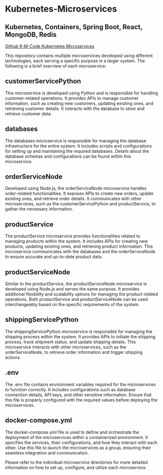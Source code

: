# Kubernetes-Microservices

## Kubernetes, Containers, Spring Boot, React, MongoDB, Redis

[Github K-M-Code Kubernetes Microservices](https://github.com/K-M-Code/Kubernetes-Microservices)

This repository contains multiple microservices developed using different technologies, each serving a specific purpose in a larger system. The following is a brief overview of each microservice:

## customerServicePython

This microservice is developed using Python and is responsible for handling customer-related operations. It provides APIs to manage customer information, such as creating new customers, updating existing ones, and retrieving customer details. It interacts with the database to store and retrieve customer data.

## databases

The databases microservice is responsible for managing the database infrastructure for the entire system. It includes scripts and configurations for setting up and maintaining the required databases. Details about the database schemas and configurations can be found within this microservice.

## orderServiceNode

Developed using Node.js, the orderServiceNode microservice handles order-related functionalities. It exposes APIs to create new orders, update existing ones, and retrieve order details. It communicates with other microservices, such as the customerServicePython and productService, to gather the necessary information.

## productService

The productService microservice provides functionalities related to managing products within the system. It includes APIs for creating new products, updating existing ones, and retrieving product information. This microservice communicates with the databases and the orderServiceNode to ensure accurate and up-to-date product data.

## productServiceNode

Similar to the productService, the productServiceNode microservice is developed using Node.js and serves the same purpose. It provides additional flexibility and scalability options for managing the product-related operations. Both productService and productServiceNode can be used interchangeably based on the specific requirements of the system.

## shippingServicePython

The shippingServicePython microservice is responsible for managing the shipping process within the system. It provides APIs to initiate the shipping process, track shipment status, and update shipping details. This microservice interacts with other microservices, such as the orderServiceNode, to retrieve order information and trigger shipping actions.

## .env

The .env file contains environment variables required for the microservices to function correctly. It includes configurations such as database connection details, API keys, and other sensitive information. Ensure that this file is properly configured with the required values before deploying the microservices.

## docker-compose.yml

The docker-compose.yml file is used to define and orchestrate the deployment of the microservices within a containerized environment. It specifies the services, their configurations, and how they interact with each other. Use this file to launch the microservices as a group, ensuring their seamless integration and communication.

Please refer to the individual microservice directories for more detailed information on how to set up, configure, and utilize each microservice.

